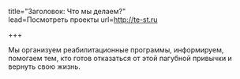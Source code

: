 title="Заголовок: Что мы делаем?"  
lead=Посмотреть проекты
url=http://te-st.ru

+++

Мы организуем реабилитационные программы, информируем, помогаем тем, кто готов отказаться от этой пагубной привычки и вернуть свою жизнь.
